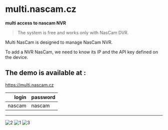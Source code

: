 # multi.nascam.cz
**multi access to nascam NVR**
>The system is free and works only with NasCam DVR.





Multi NasCam is designed to manage NasCam NVR. 

To add a NVR NasCam, we need to know its IP and the API key defined on the device.


## **The demo is available at :**

https://multi.nascam.cz


|login |password |
|-----:|---------------|
|nascam|nascam        |

----------------------------


![2](https://user-images.githubusercontent.com/83060284/214094423-c5af9c45-858f-4c62-9555-b858ad6be0e8.png)
![1](https://user-images.githubusercontent.com/83060284/214094443-86808c7f-25fe-43d3-8fd3-e912029492da.png)
![3](https://user-images.githubusercontent.com/83060284/214094456-33cfaa22-9f8d-4e5e-b915-3dea5c090e76.png)

